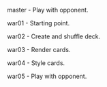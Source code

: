 master - Play with opponent.

war01 - Starting point.

war02 - Create and shuffle deck.

war03 - Render cards.

war04 - Style cards.

war05 - Play with opponent.